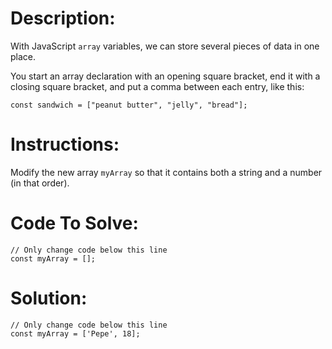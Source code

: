 # Description:

With JavaScript `array` variables, we can store several pieces of data in one place.

You start an array declaration with an opening square bracket, end it with a closing square bracket, and put a comma between each entry, like this:

```Js
const sandwich = ["peanut butter", "jelly", "bread"];
```

# Instructions:

Modify the new array `myArray` so that it contains both a string and a number (in that order).

# Code To Solve:

```Js
// Only change code below this line
const myArray = [];
```

# Solution:

```Js
// Only change code below this line
const myArray = ['Pepe', 18];
```
